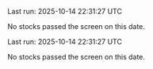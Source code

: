 

Last run: 2025-10-14 22:31:27 UTC

No stocks passed the screen on this date.


Last run: 2025-10-14 22:31:27 UTC

No stocks passed the screen on this date.
